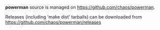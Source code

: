 **powerman** source is managed on https://github.com/chaos/powerman.

Releases (including 'make dist' tarballs) can be downloaded from
https://github.com/chaos/powerman/releases